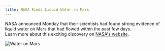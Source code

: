 ```yaml
---
title: NASA Finds Liquid Water on Mars
---
```


NASA announced Monday that their scientists had found strong evidence of liquid water on Mars that had flowed within the past few days.  
Learn more about this exciting discovery on [NASA's website](http://www.nasa.gov/press-release/nasa-confirms-evidence-that-liquid-water-flows-on-today-s-mars).

![Water on Mars](http://www.nasa.gov/sites/default/files/styles/full_width/public/thumbnails/image/15-195_perspective_2.jpg?itok=QdAbNE7E)
